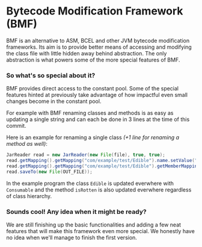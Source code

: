 # Bytecode Modification Framework (BMF)

BMF is an alternative to ASM, BCEL and other JVM bytecode modification frameworks.
Its aim is to provide better means of accessing and modifying the class file with little hidden away behind abstraction. The only abstraction is what powers some of the more special features of BMF.

### So what's so special about it?

BMF provides direct access to the constant pool. Some of the special features hinted at previously take advantage of how impactful even small changes become in the constant pool.

For example with BMF renaming classes and methods is as easy as updating a single string and can each be done in 3 lines at the time of this commit. 

Here is an example for renaming a single class *(+1 line for renaming a method as well)*:
```java
JarReader read = new JarReader(new File(file), true, true);
read.getMapping().getMapping("com/example/test/Edible").name.setValue("com/example/test/Consumable");
read.getMapping().getMapping("com/example/test/Edible").getMemberMapping("isRotten", "()Z").name.setValue("renamedRotten");
read.saveTo(new File(OUT_FILE));
```
In the example program the class `Edible` is updated everwhere with `Consumable` and the method `isRotten` is also updated everwhere regardless of class hierarchy.

### Sounds cool! Any idea when it might be ready?

We are still finishing up the basic functionalities and adding a few neat features that will make this framework even more special.
We honestly have no idea when we'll manage to finish the first version. 

